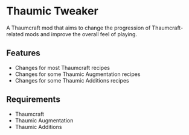 # Thaumic Tweaker
A Thaumcraft mod that aims to change the progression of Thaumcraft-related mods and improve the overall feel of playing.

Features
------
* Changes for most Thaumcraft recipes
* Changes for some Thaumic Augmentation recipes
* Changes for some Thaumic Additions recipes

Requirements 
------
* Thaumcraft
* Thaumic Augmentation
* Thaumic Additions
